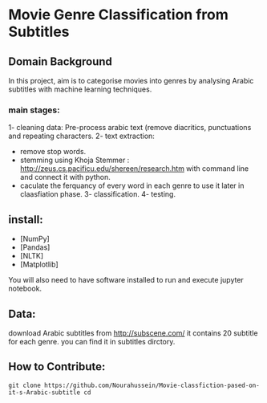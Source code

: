# Movie Genre Classification from Subtitles

## Domain Background
In this project, aim is to categorise movies into genres by analysing Arabic subtitles with machine learning techniques. 
### main stages:
1- cleaning data: Pre-process arabic text (remove diacritics, punctuations and repeating characters.
2- text extraction:
* remove stop words.
* stemming using Khoja Stemmer : http://zeus.cs.pacificu.edu/shereen/research.htm with command line and connect it with python.
* caculate the ferquancy of every word in each genre to use it later in claasfiation phase.
3- classification.
4- testing.


## install:
* [NumPy]
* [Pandas]
* [NLTK]
* [Matplotlib]

You will also need to have software installed to run and execute jupyter notebook.



## Data:
download Arabic subtitles from http://subscene.com/
it contains 20 subtitle for each genre.
you can find it in subtitles dirctory.

## How to Contribute: 
`git clone https://github.com/Nourahussein/Movie-classfiction-pased-on-it-s-Arabic-subtitle
cd ` 

